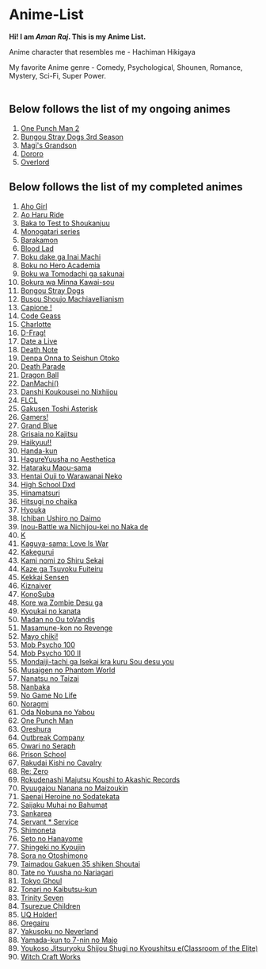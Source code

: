 # Anime-List

**Hi! I am _Aman Raj_. This is my Anime List.**

Anime character that resembles me - Hachiman Hikigaya

My favorite Anime genre - Comedy, Psychological, Shounen, Romance, Mystery, Sci-Fi, Super Power.
<br><br>
## Below follows the list of my ongoing animes
<ol>
  <li><a href = "https://myanimelist.net/anime/34134/One_Punch_Man_2nd_Season">One Punch Man 2</a></li>
  <li><a href = "Bungou Stray Dogs 3rd Season">Bungou Stray Dogs 3rd Season</a></li>
  <li><a href = "https://myanimelist.net/anime/36407/Kenja_no_Mago">Magi's Grandson</a></li>
  <li><a href = "https://myanimelist.net/anime/37520/Dororo">Dororo</a></li>
  <li><a href = "https://myanimelist.net/anime/29803/Overlord">Overlord</a></li>
</ol>


## Below follows the list of my completed animes
<ol>
  <li><a href = "https://myanimelist.net/anime/34881/Aho_Girl">Aho Girl</a></li>
  <li><a href = "https://myanimelist.net/anime/21995/Ao_Haru_Ride">Ao Haru Ride</a></li>
  <li><a href = "https://myanimelist.net/anime/6347/Baka_to_Test_to_Shoukanjuu">Baka to Test to Shoukanjuu</a></li>
  <li><a href = "https://myanimelist.net/anime/5081/Bakemonogatari">Monogatari series</a></li>
  <li><a href = "https://myanimelist.net/anime/22789/Barakamon">Barakamon</a></li>
  <li><a href = "https://myanimelist.net/anime/11633/Blood_Lad">Blood Lad</a></li>
  <li><a href = "https://myanimelist.net/anime/31043/Boku_dake_ga_Inai_Machi">Boku dake ga Inai Machi</a></li>
  <li><a href = "https://myanimelist.net/anime/31964/Boku_no_Hero_Academia">Boku no Hero Academia</a></li>
  <li><a href = "https://myanimelist.net/anime/10719/Boku_wa_Tomodachi_ga_Sukunai">Boku wa Tomodachi ga sakunai</a></li>
  <li><a href = "https://myanimelist.net/anime/21405/Bokura_wa_Minna_Kawai-sou">Bokura wa Minna Kawai-sou</a></li>
  <li><a href = "https://myanimelist.net/anime/31478/Bungou_Stray_Dogs">Bongou Stray Dogs</a></li>
  <li><a href = "https://myanimelist.net/anime/33475/Busou_Shoujo_Machiavellianism">Busou Shoujo Machiavellianism</a></li>
  <li><a href = "https://myanimelist.net/anime/12293/Campione__Matsurowanu_Kamigami_to_Kamigoroshi_no_Maou">Capione !</a></li>
  <li><a href = "https://myanimelist.net/anime/1575/Code_Geass__Hangyaku_no_Lelouch">Code Geass</a></li>
  <li><a href = "https://myanimelist.net/anime/28999/Charlotte">Charlotte</a></li>
  <li><a href = "https://myanimelist.net/anime/20031/D-Frag">D-Frag!</a></li>
  <li><a href = "https://myanimelist.net/anime/15583/Date_A_Live">Date a Live</a></li>
  <li><a href = "https://myanimelist.net/anime/1535/Death_Note">Death Note</a></li>
  <li><a href = "https://myanimelist.net/anime/9379/Denpa_Onna_to_Seishun_Otoko">Denpa Onna to Seishun Otoko</a></li>
  <li><a href = "https://myanimelist.net/anime/28223/Death_Parade">Death Parade</a></li>
  <li><a href = "https://myanimelist.net/anime/30694/Dragon_Ball_Super">Dragon Ball</a></li>
  <li><a href = "https://myanimelist.net/anime/28121/Dungeon_ni_Deai_wo_Motomeru_no_wa_Machigatteiru_Darou_ka">DanMachi()</a></li>
  <li><a href = "https://myanimelist.net/anime/11843/Danshi_Koukousei_no_Nichijou">Danshi Koukousei no Nixhijou</a></li>
  <li><a href = "https://myanimelist.net/anime/227/FLCL">FLCL</a></li>
  <li><a href = "https://myanimelist.net/anime/30544/Gakusen_Toshi_Asterisk">Gakusen Toshi Asterisk</a></li>
  <li><a href = "https://myanimelist.net/anime/34280/Gamers">Gamers!</a></li>
  <li><a href = "https://myanimelist.net/anime/37105/Grand_Blue">Grand Blue</a></li>
  <li><a href = "https://myanimelist.net/anime/29095/Grisaia_no_Rakuen">Grisaia no Kajitsu</a></li>
  <li><a href = "https://myanimelist.net/anime/20583/Haikyuu">Haikyuu!!</a></li>
  <li><a href = "https://myanimelist.net/anime/32648/Handa-kun">Handa-kun</a></li>
  <li><a href = "https://myanimelist.net/anime/13161/Hagure_Yuusha_no_Aesthetica">HagureYuusha no Aesthetica</a></li>
  <li><a href = "https://myanimelist.net/anime/15809/Hataraku_Maou-sama">Hataraku Maou-sama</a></li>
  <li><a href = "https://myanimelist.net/anime/15225/Hentai_Ouji_to_Warawanai_Neko">Hentai Ouji to Warawanai Neko</a></li>
  <li><a href = "https://myanimelist.net/anime/11617/High_School_DxD">High School Dxd</a></li>
  <li><a href = "https://myanimelist.net/anime/36296/Hinamatsuri">Hinamatsuri</a></li>
  <li><a href = "https://myanimelist.net/anime/20853/Hitsugi_no_Chaika">Hitsugi no chaika</a></li>
  <li><a href = "https://myanimelist.net/anime/12189/Hyouka">Hyouka</a></li>
  <li><a href = "https://myanimelist.net/anime/7088/Ichiban_Ushiro_no_Daimaou">Ichiban Ushiro no Daimo</a></li>
  <li><a href = "https://myanimelist.net/anime/25159/Inou-Battle_wa_Nichijou-kei_no_Naka_de">Inou-Battle wa Nichijou-kei no Naka de</a></li>
  <li><a href = "https://myanimelist.net/anime/14467/K">K</a></li>
  <li><a href = "https://myanimelist.net/anime/14467/K">Kaguya-sama: Love Is War</a></li>
  <li><a href = "https://myanimelist.net/anime/34933/Kakegurui">Kakegurui</a></li>
  <li><a href = "https://myanimelist.net/anime/8525/Kami_nomi_zo_Shiru_Sekai">Kami nomi zo Shiru Sekai</a></li>
  <li><a href = "https://myanimelist.net/anime/37965/Kaze_ga_Tsuyoku_Fuiteiru">Kaze ga Tsuyoku Fuiteiru</a></li>
  <li><a href = "https://myanimelist.net/anime/24439/Kekkai_Sensen">Kekkai Sensen</a></li>
  <li><a href = "https://myanimelist.net/anime/31798/Kiznaiver">Kiznaiver</a></li>
  <li><a href = "https://myanimelist.net/anime/30831/Kono_Subarashii_Sekai_ni_Shukufuku_wo">KonoSuba</a></li>
  <li><a href = "https://myanimelist.net/anime/8841/Kore_wa_Zombie_Desu_ka">Kore wa Zombie Desu ga</a></li>
  <li><a href = "https://myanimelist.net/anime/18153/Kyoukai_no_Kanata">Kyoukai no kanata</a></li>
  <li><a href = "https://myanimelist.net/anime/24455/Madan_no_Ou_to_Vanadis">Madan no Ou toVandis</a></li>
  <li><a href = "https://myanimelist.net/anime/33487/Masamune-kun_no_Revenge">Masamune-kon no Revenge</a></li>
  <li><a href = "https://myanimelist.net/anime/10110/Mayo_Chiki">Mayo chiki!</a></li>
  <li><a href = "https://myanimelist.net/anime/32182/Mob_Psycho_100">Mob Psycho 100</a></li>
  <li><a href = "https://myanimelist.net/anime/37510/Mob_Psycho_100_II">Mob Psycho 100 II</a></li>
  <li><a href = "https://myanimelist.net/anime/15315/Mondaiji-tachi_ga_Isekai_kara_Kuru_Sou_Desu_yo">Mondaiji-tachi ga Isekai kra kuru Sou desu you</a></li>
  <li><a href = "https://myanimelist.net/anime/31442/Musaigen_no_Phantom_World">Musaigen no Phantom World</a></li>
  <li><a href = "https://myanimelist.net/anime/23755/Nanatsu_no_Taizai">Nanatsu no Taizai</a></li>
  <li><a href = "https://myanimelist.net/anime/30016/Nanbaka">Nanbaka</a></li>
  <li><a href = "https://myanimelist.net/anime/19815/No_Game_No_Life">No Game No Life</a></li>
  <li><a href = "https://myanimelist.net/anime/20507/Noragami">Noragmi</a></li>
  <li><a href = "https://myanimelist.net/anime/11933/Oda_Nobuna_no_Yabou">Oda Nobuna no Yabou</a></li>
  <li><a href = "https://myanimelist.net/anime/30276/One_Punch_Man">One Punch Man</a></li>
  <li><a href = "https://myanimelist.net/anime/14749/Ore_no_Kanojo_to_Osananajimi_ga_Shuraba_Sugiru">Oreshura</a></li>
  <li><a href = "https://myanimelist.net/anime/19369/Outbreak_Company">Outbreak Company</a></li>
  <li><a href = "https://myanimelist.net/anime/26243/Owari_no_Seraph">Owari no Seraph</a></li>
  <li><a href = "https://myanimelist.net/anime/30240/Prison_School">Prison School</a></li>
  <li><a href = "https://myanimelist.net/anime/30296/Rakudai_Kishi_no_Cavalry">Rakudai Kishi no Cavalry</a></li>
  <li><a href = "https://myanimelist.net/anime/30296/Rakudai_Kishi_no_Cavalry">Re: Zero</a></li>
  <li><a href = "https://myanimelist.net/anime/32951/Rokudenashi_Majutsu_Koushi_to_Akashic_Records">Rokudenashi Majutsu Koushi to Akashic Records</a></li>
  <li><a href = "https://myanimelist.net/anime/21561/Ryuugajou_Nanana_no_Maizoukin">Ryuugajou Nanana no Maizoukin</a></li>
  <li><a href = "https://myanimelist.net/anime/23277/Saenai_Heroine_no_Sodatekata">Saenai Heroine no Sodatekata</a></li>
  <li><a href = "https://myanimelist.net/anime/30749/Saijaku_Muhai_no_Bahamut">Saijaku Muhai no Bahumat</a></li>
  <li><a href = "https://myanimelist.net/anime/11499/Sankarea">Sankarea</a></li>
  <li><a href = "https://myanimelist.net/anime/18119/Servant_x_Service">Servant * Service</a></li>
  <li><a href = "https://myanimelist.net/anime/29786/Shimoneta_to_Iu_Gainen_ga_Sonzai_Shinai_Taikutsu_na_Sekai">Shimoneta</a></li>
  <li><a href = "https://myanimelist.net/anime/2104/Seto_no_Hanayome">Seto no Hanayome</a></li>
  <li><a href = "https://myanimelist.net/anime/16498/Shingeki_no_Kyojin">Shingeki no Kyoujin</a></li>
  <li><a href = "https://myanimelist.net/anime/5958/Sora_no_Otoshimono">Sora no Otoshimono</a></li>
  <li><a href = "https://myanimelist.net/anime/24133/Taimadou_Gakuen_35_Shiken_Shoutai">Taimadou Gakuen 35 shiken Shoutai</a></li>
  <li><a href = "https://myanimelist.net/anime/35790/Tate_no_Yuusha_no_Nariagari">Tate no Yuusha no Nariagari</a></li>
  <li><a href = "https://myanimelist.net/anime/22319/Tokyo_Ghoul">Tokyo Ghoul</a></li>
  <li><a href = "https://myanimelist.net/anime/14227/Tonari_no_Kaibutsu-kun">Tonari no Kaibutsu-kun</a></li>
  <li><a href = "https://myanimelist.net/anime/25157/Trinity_Seven">Trinity Seven</a></li>
  <li><a href = "https://myanimelist.net/anime/34902/Tsurezure_Children">Tsurezue Children</a></li>
  <li><a href = "https://myanimelist.net/anime/33478/UQ_Holder__Mahou_Sensei_Negima_2">UQ Holder!</a></li>
  <li><a href = "https://myanimelist.net/anime/14813/Yahari_Ore_no_Seishun_Love_Comedy_wa_Machigatteiru">Oregairu</a></li>
  <li><a href = "https://myanimelist.net/anime/37779/Yakusoku_no_Neverland">Yakusoku no Neverland</a></li>
  <li><a href = "https://myanimelist.net/anime/28677/Yamada-kun_to_7-nin_no_Majo">Yamada-kun to 7-nin no Majo</a></li>
  <li><a href = "https://myanimelist.net/anime/35507/Youkoso_Jitsuryoku_Shijou_Shugi_no_Kyoushitsu_e">Youkoso Jitsuryoku Shijou Shugi no Kyoushitsu e(Classroom of the Elite)</a></li>
  <li><a href = "https://myanimelist.net/anime/21085/Witch_Craft_Works">Witch Craft Works</a></li>
</ol>
